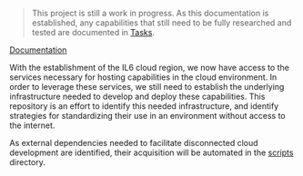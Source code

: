 > This project is still a work in progress. As this documentation is established, any capabilities that still need to be fully researched and tested are documented in [Tasks](./tasks.md).

[Documentation](https://jaimestill.github.io/azure-dev-resources)

With the establishment of the IL6 cloud region, we now have access to the services necessary for hosting capabilities in the cloud environment. In order to leverage these services, we still need to establish the underlying infrastructure needed to develop and deploy these capabilities. This repository is an effort to identify this needed infrastructure, and identify strategies for standardizing their use in an environment without access to the internet.

As external dependencies needed to facilitate disconnected cloud development are identified, their acquisition will be automated in the [scripts](./scripts/) directory.